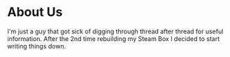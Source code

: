 # About Us
I'm just a guy that got sick of digging through thread after thread for useful information. After the 2nd time rebuilding my Steam Box I decided to start writing things down.